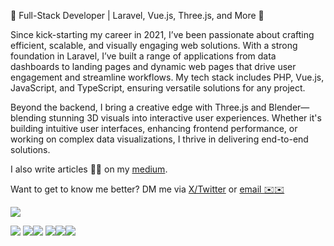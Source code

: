 🚀 Full-Stack Developer | Laravel, Vue.js, Three.js, and More 🚀

Since kick-starting my career in 2021, I’ve been passionate about crafting efficient, scalable, and visually engaging web solutions. With a strong foundation in Laravel, I’ve built a range of applications from data dashboards to landing pages and dynamic web pages that drive user engagement and streamline workflows. My tech stack includes PHP, Vue.js, JavaScript, and TypeScript, ensuring versatile solutions for any project.

Beyond the backend, I bring a creative edge with Three.js and Blender—blending stunning 3D visuals into interactive user experiences. Whether it's building intuitive user interfaces, enhancing frontend performance, or working on complex data visualizations, I thrive in delivering end-to-end solutions.

I also write articles 📃📃 on my [medium](https://medium.com/@thomasbrillion). 

Want to get to know me better? DM me via [X/Twitter](https://twitter.com/@thomasbrillion) or [email ✉️✉️](mailto:thomasbrillionn@gmail.com)

![](https://github-readme-stats.vercel.app/api/wakatime?username=@w99910&hide_title=true&bg_color=252422&theme=dracula&title_color=7678ed&hide_border=true&langs_count=3)

![](https://github-readme-stats.vercel.app/api/pin/?username=w99910&repo=wazeloquent&bg_color=252422&theme=dracula&title_color=7678ed&hide_border=true) ![](https://github-readme-stats.vercel.app/api/pin/?username=w99910&repo=d3canvas-networkgraph&bg_color=252422&theme=dracula&title_color=7678ed&hide_border=true)![](https://github-readme-stats.vercel.app/api/pin/?username=w99910&repo=anime-scrolltrigger&bg_color=252422&theme=dracula&title_color=7678ed&hide_border=true)
![](https://github-readme-stats.vercel.app/api/pin/?username=w99910&repo=pdf-viewer&bg_color=252422&theme=dracula&title_color=7678ed&hide_border=true)![](https://github-readme-stats.vercel.app/api/pin/?username=w99910&repo=notion-viewer-client&bg_color=252422&theme=dracula&title_color=7678ed&hide_border=true)![](https://github-readme-stats.vercel.app/api/pin/?username=w99910&repo=laravel-google-sheet&bg_color=252422&theme=dracula&title_color=7678ed&hide_border=true)
